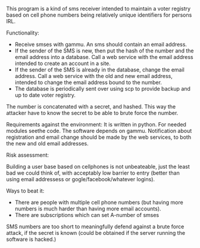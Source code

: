 This program is a kind of sms receiver intended to maintain a voter registry based on cell phone numbers being relatively unique identifiers for persons IRL.

Functionality:

- Receive smses with gammu.
  An sms should contain an email address.
- If the sender of the SMS is new, then put the hash of the number and the email address into a database. Call a web service with the email address intended to create an account in a site.
- If the sender of the SMS is already in the database, change the email address. Call a web service with the old and new email address, intended to change the email address bound to the number.
- The database is periodically sent over using scp to provide backup and up to date voter registry.

 The number is concatenated with a secret, and hashed. This way the attacker have to know the secret to be able to brute force the number.

Requirements against the environment:
 It is written in python. For needed modules seethe code.
 The software depends on gammu.
 Notification about registration and email change should be made by the web services, to both the new and old email addresses.

Risk assessment:

 Building a user base based on cellphones is not unbeateable, just the least bad we could think of, with acceptably low barrier to entry (better than using email addressess or gogle/facebook/whatever logins).

 Ways to beat it:

- There are people with multiple cell phone numbers (but having more numbers is much harder than having more email accounts).
- There are subscriptions which can set A-number of smses

 SMS numbers are too short to meaningfully defend against a brute force attack, if the secret is known (could be obtained if the server running the software is hacked.)

